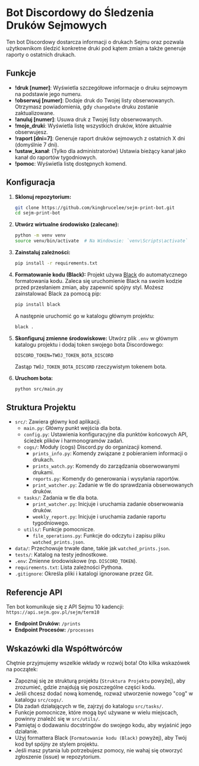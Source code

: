 # Bot Discordowy do Śledzenia Druków Sejmowych

Ten bot Discordowy dostarcza informacji o drukach Sejmu oraz pozwala użytkownikom śledzić konkretne druki pod kątem zmian a także generuje raporty o ostatnich drukach.

## Funkcje

*   **!druk [numer]**: Wyświetla szczegółowe informacje o druku sejmowym na podstawie jego numeru.
*   **!obserwuj [numer]**: Dodaje druk do Twojej listy obserwowanych. Otrzymasz powiadomienia, gdy `changeDate` druku zostanie zaktualizowane.
*   **!anuluj [numer]**: Usuwa druk z Twojej listy obserwowanych.
*   **!moje_druki**: Wyświetla listę wszystkich druków, które aktualnie obserwujesz.
*   **!raport [dni=7]**: Generuje raport druków sejmowych z ostatnich X dni (domyślnie 7 dni).
*   **!ustaw_kanał**: (Tylko dla administratorów) Ustawia bieżący kanał jako kanał do raportów tygodniowych.
*   **!pomoc**: Wyświetla listę dostępnych komend.

## Konfiguracja

1.  **Sklonuj repozytorium:**
    ```bash
    git clone https://github.com/kingbrucelee/sejm-print-bot.git
    cd sejm-print-bot
    ```

2.  **Utwórz wirtualne środowisko (zalecane):**
    ```bash
    python -m venv venv
    source venv/bin/activate  # Na Windowsie: `venv\Scripts\activate`
    ```

3.  **Zainstaluj zależności:**
    ```bash
    pip install -r requirements.txt
    ```

4.  **Formatowanie kodu (Black):**
    Projekt używa [Black](https://github.com/psf/black) do automatycznego formatowania kodu. Zaleca się uruchomienie Black na swoim kodzie przed przesłaniem zmian, aby zapewnić spójny styl. Możesz zainstalować Black za pomocą pip:
    ```bash
    pip install black
    ```
    A następnie uruchomić go w katalogu głównym projektu:
    ```bash
    black .
    ```

5.  **Skonfiguruj zmienne środowiskowe:**
    Utwórz plik `.env` w głównym katalogu projektu i dodaj token swojego bota Discordowego:
    ```
    DISCORD_TOKEN=TWÓJ_TOKEN_BOTA_DISCORD
    ```
    Zastąp `TWÓJ_TOKEN_BOTA_DISCORD` rzeczywistym tokenem bota.

5.  **Uruchom bota:**
    ```bash
    python src/main.py
    ```

## Struktura Projektu

*   `src/`: Zawiera główny kod aplikacji.
    *   `main.py`: Główny punkt wejścia dla bota.
    *   `config.py`: Ustawienia konfiguracyjne dla punktów końcowych API, ścieżek plików i harmonogramów zadań.
    *   `cogs/`: Moduły (cogs) Discord.py do organizacji komend.
        *   `prints_info.py`: Komendy związane z pobieraniem informacji o drukach.
        *   `prints_watch.py`: Komendy do zarządzania obserwowanymi drukami.
        *   `reports.py`: Komendy do generowania i wysyłania raportów.
        *   `print_watcher.py`: Zadanie w tle do sprawdzania obserwowanych druków.
    *   `tasks/`: Zadania w tle dla bota.
        *   `print_watcher.py`: Inicjuje i uruchamia zadanie obserwowania druków.
        *   `weekly_report.py`: Inicjuje i uruchamia zadanie raportu tygodniowego.
    *   `utils/`: Funkcje pomocnicze.
        *   `file_operations.py`: Funkcje do odczytu i zapisu pliku `watched_prints.json`.
*   `data/`: Przechowuje trwałe dane, takie jak `watched_prints.json`.
*   `tests/`: Katalog na testy jednostkowe.
*   `.env`: Zmienne środowiskowe (np. `DISCORD_TOKEN`).
*   `requirements.txt`: Lista zależności Pythona.
*   `.gitignore`: Określa pliki i katalogi ignorowane przez Git.

## Referencje API

Ten bot komunikuje się z API Sejmu 10 kadencji: `https://api.sejm.gov.pl/sejm/term10`

*   **Endpoint Druków:** `/prints`
*   **Endpoint Procesów:** `/processes`

## Wskazówki dla Współtwórców

Chętnie przyjmujemy wszelkie wkłady w rozwój bota! Oto kilka wskazówek na początek:

*   Zapoznaj się ze strukturą projektu (`Struktura Projektu` powyżej), aby zrozumieć, gdzie znajdują się poszczególne części kodu.
*   Jeśli chcesz dodać nową komendę, rozważ utworzenie nowego "cog" w katalogu `src/cogs/`.
*   Dla zadań działających w tle, zajrzyj do katalogu `src/tasks/`.
*   Funkcje pomocnicze, które mogą być używane w wielu miejscach, powinny znaleźć się w `src/utils/`.
*   Pamiętaj o dodawaniu docstringów do swojego kodu, aby wyjaśnić jego działanie.
*   Użyj formattera Black (`Formatowanie kodu (Black)` powyżej), aby Twój kod był spójny ze stylem projektu.
*   Jeśli masz pytania lub potrzebujesz pomocy, nie wahaj się otworzyć zgłoszenie (issue) w repozytorium.
